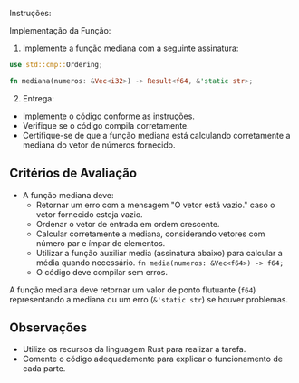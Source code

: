 Instruções:

Implementação da Função:

1. Implemente a função mediana com a seguinte assinatura:

```Rust
use std::cmp::Ordering;

fn mediana(numeros: &Vec<i32>) -> Result<f64, &'static str>;
```

2. Entrega:

- Implemente o código conforme as instruções.
- Verifique se o código compila corretamente.
- Certifique-se de que a função mediana está calculando corretamente a mediana do vetor de números fornecido.

## Critérios de Avaliação

- A função mediana deve:
  - Retornar um erro com a mensagem "O vetor está vazio." caso o vetor fornecido esteja vazio.
  - Ordenar o vetor de entrada em ordem crescente.
  - Calcular corretamente a mediana, considerando vetores com número par e ímpar de elementos.
  - Utilizar a função auxiliar media (assinatura abaixo) para calcular a média quando necessário.
    `fn media(numeros: &Vec<f64>) -> f64;`
  - O código deve compilar sem erros.

A função mediana deve retornar um valor de ponto flutuante (`f64`) representando a mediana ou um erro (`&'static str`) se houver problemas.

## Observações

- Utilize os recursos da linguagem Rust para realizar a tarefa.
- Comente o código adequadamente para explicar o funcionamento de cada parte.
